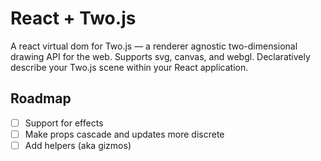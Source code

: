 # React + Two.js
A react virtual dom for Two.js — a renderer agnostic two-dimensional drawing API for the web. Supports svg, canvas, and webgl. Declaratively describe your Two.js scene within your React application.

## Roadmap
- [ ] Support for effects
- [ ] Make props cascade and updates more discrete
- [ ] Add helpers (aka gizmos)